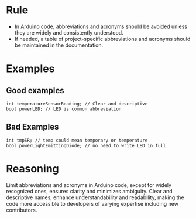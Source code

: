 # Rule
- In Arduino code, abbreviations and acronyms should be avoided unless they are widely and consistently understood.
- If needed, a table of project-specific abbreviations and acronyms should be maintained in the documentation.

# Examples
## Good examples
```
int temperatureSensorReading; // Clear and descriptive
bool powerLED; // LED is common abbreviation
```
## Bad Examples
```
int tmpSR; // temp could mean temporary or temperature
bool powerLightEmittingDiode; // no need to write LED in full
```

# Reasoning
Limit abbreviations and acronyms in Arduino code, except for widely recognized ones, ensures clarity and minimizes ambiguity. Clear and descriptive names, enhance understandability and readability, making the code more accessible to developers of varying expertise including new contributors.
